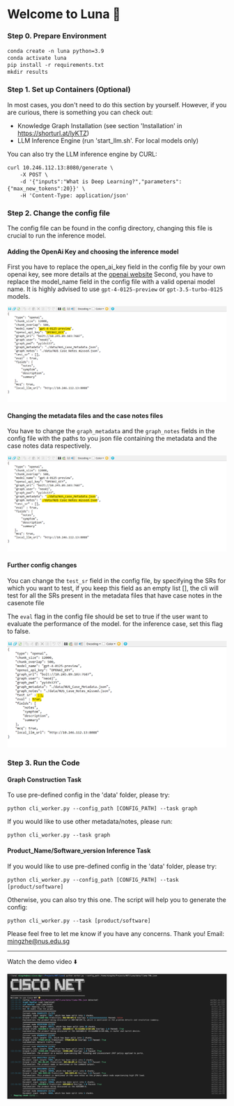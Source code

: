 # Welcome to Luna 🔮

### Step 0. Prepare Environment
```shell
conda create -n luna python=3.9
conda activate luna
pip install -r requirements.txt
mkdir results
```

### Step 1. Set up Containers (Optional)
In most cases, you don't need to do this section by yourself. However, if you are curious, there is something you can check out:
* Knowledge Graph Installation (see section 'Installation' in https://shorturl.at/lyKTZ)
* LLM Inference Engine (run 'start_llm.sh'. For local models only)

You can also try the LLM inference engine by CURL:
```
curl 10.246.112.13:8080/generate \
    -X POST \
    -d '{"inputs":"What is Deep Learning?","parameters":{"max_new_tokens":20}}' \
    -H 'Content-Type: application/json'
```

### Step 2. Change the config file
The config file can be found in the config directory, changing this file is crucial to run the inference model.

#### Adding the OpenAi Key and choosing the inference model 

First you have to replace the open_ai_key field in the config file by your own openai key, see more details at the [openai website](https://platform.openai.com/api-keys)
Second, you have to replace the model_name field in the config file with a valid openai model name. It is highly advised to use ```gpt-4-0125-preview``` or ```gpt-3.5-turbo-0125``` models.

![change](data/openai.png)

#### Changing the metadata files and the case notes files

You have to change the ```graph_metadata``` and the ```graph_notes``` fields in the config file with the paths to you json file containing the metadata and the case notes data respectively.

![change](data/change_files.png)

#### Further config changes

You can change the ```test_sr``` field in the config file, by specifying the SRs for which you want to test, if you keep this field as an empty list [], the cli will test for all the SRs present in the metadata files that have case notes in the casenote file

The ```eval``` flag in the config file should be set to true if the user want to evaluate the performance of the model. for the inference case, set this flag to false.

![change](data/testing_srs.png)

### Step 3. Run the Code
#### Graph Construction Task
To use pre-defined config in the 'data' folder, please try:
```shell
python cli_worker.py --config_path [CONFIG_PATH] --task graph
```

If you would like to use other metadata/notes, please run:
```shell
python cli_worker.py --task graph
```

#### Product_Name/Software_version Inference Task
If you would like to use pre-defined config in the 'data' folder, please try:
```shell
python cli_worker.py --config_path [CONFIG_PATH] --task [product/software]
```

Otherwise, you can also try this one. The script will help you to generate the config:
```shell
python cli_worker.py --task [product/software]
```

Please feel free to let me know if you have any concerns. Thank you!
Email: mingzhe@nus.edu.sg

---

Watch the demo video ⬇️

[![Demo](data/demo.png)](https://www.youtube.com/watch?v=ZA4cExEgurE)
